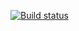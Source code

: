 [![Build status](https://ci.appveyor.com/api/projects/status/onfigddu87rrw7tr?svg=true)](https://ci.appveyor.com/project/Zlata27/deliverycard)
